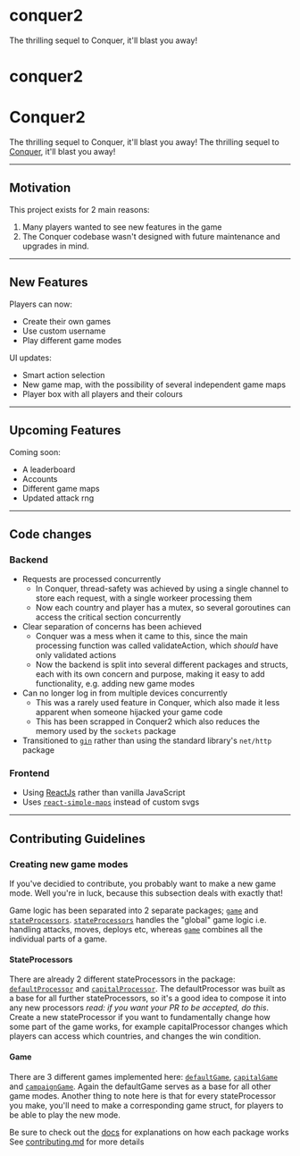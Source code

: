 # conquer2

The thrilling sequel to Conquer, it'll blast you away!
# conquer2
# Conquer2

The thrilling sequel to Conquer, it'll blast you away!
The thrilling sequel to [Conquer](https://github.com/Akshat-Tripathi/Conquer), it'll blast you away!

---
## Motivation
This project exists for 2 main reasons:
1. Many players wanted to see new features in the game
2. The Conquer codebase wasn't designed with future maintenance and upgrades in mind.

---
## New Features
Players can now:
- Create their own games
- Use custom username
- Play different game modes

UI updates:
- Smart action selection
- New game map, with the possibility of several independent game maps
- Player box with all players and their colours

---
## Upcoming Features
Coming soon:
- A leaderboard
- Accounts
- Different game maps
- Updated attack rng

---
## Code changes 
### Backend
- Requests are processed concurrently
    - In Conquer, thread-safety was achieved by using a single channel to store each request, with a single workeer processing them
   - Now each country and player has a mutex, so several goroutines can access the critical section concurrently
- Clear separation of concerns has been achieved
  - Conquer was a mess when it came to this, since the main processing function was called validateAction, which *should* have only validated actions
  - Now the backend is split into several different packages and structs, each with its own concern and purpose, making it easy to add functionality, e.g. adding new game modes
- Can no longer log in from multiple devices concurrently
  - This was a rarely used feature in Conquer, which also made it less apparent when someone hijacked your game code
  - This has been scrapped in Conquer2 which also reduces the memory used by the ```sockets``` package
- Transitioned to [```gin```](https://github.com/gin-gonic/gin) rather than using the standard library's ```net/http``` package

### Frontend
- Using [ReactJs](https://reactjs.org/) rather than vanilla JavaScript
- Uses [```react-simple-maps```](www.react-simple-maps.io/) instead of custom svgs

---
## Contributing Guidelines
### Creating new game modes
If you've decidied to contribute, you probably want to make a new game mode. Well you're in luck, because this subsection deals with exactly that!

Game logic has been separated into 2 separate packages; [```game```]("https://github.com/Akshat-Tripathi/conquer2/tree/master/internal/game") and [```stateProcessors```]("https://github.com/Akshat-Tripathi/conquer2/tree/master/internal/game/stateProcessors"). [```stateProcessors```]("https://github.com/Akshat-Tripathi/conquer2/tree/master/internal/game/stateProcessors") handles the "global" game logic i.e. handling attacks, moves, deploys etc, whereas [```game```]("https://github.com/Akshat-Tripathi/conquer2/tree/master/internal/game") combines all the individual parts of a game.

#### StateProcessors
There are already 2 different stateProcessors in the package: [```defaultProcessor```](https://github.com/Akshat-Tripathi/conquer2/blob/master/internal/game/stateProcessors/defaultProcessor.go) and [```capitalProcessor```](https://github.com/Akshat-Tripathi/conquer2/blob/master/internal/game/stateProcessors/capitalProcessor.go). The defaultProcessor was built as a base for all further stateProcessors, so it's a good idea to compose it into any new processors *read: if you want your PR to be accepted, do this*. Create a new stateProcessor if you want to fundamentally change how some part of the game works, for example capitalProcessor changes which players can access which countries, and changes the win condition.

#### Game
There are 3 different games implemented here: [```defaultGame```](https://github.com/Akshat-Tripathi/conquer2/blob/master/internal/game/defaultGame.go), [```capitalGame```](https://github.com/Akshat-Tripathi/conquer2/blob/master/internal/game/capitalGame.go) and [```campaignGame```](https://github.com/Akshat-Tripathi/conquer2/blob/master/internal/game/campaignGame.go). Again the defaultGame serves as a base for all other game modes. Another thing to note here is that for every stateProcessor you make, you'll need to make a corresponding game struct, for players to be able to play the new mode.

Be sure to check out the [docs]() for explanations on how each package works 
See [contributing.md]() for more details